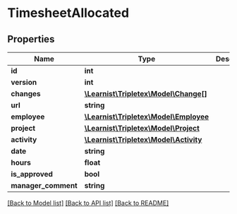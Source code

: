 # TimesheetAllocated

## Properties
Name | Type | Description | Notes
------------ | ------------- | ------------- | -------------
**id** | **int** |  | [optional] 
**version** | **int** |  | [optional] 
**changes** | [**\Learnist\Tripletex\Model\Change[]**](Change.md) |  | [optional] 
**url** | **string** |  | [optional] 
**employee** | [**\Learnist\Tripletex\Model\Employee**](Employee.md) |  | [optional] 
**project** | [**\Learnist\Tripletex\Model\Project**](Project.md) |  | [optional] 
**activity** | [**\Learnist\Tripletex\Model\Activity**](Activity.md) |  | [optional] 
**date** | **string** |  | 
**hours** | **float** |  | 
**is_approved** | **bool** |  | [optional] 
**manager_comment** | **string** |  | [optional] 

[[Back to Model list]](../../README.md#documentation-for-models) [[Back to API list]](../../README.md#documentation-for-api-endpoints) [[Back to README]](../../README.md)

